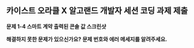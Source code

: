 ## 카이스트 오라클 X 알고랜드 개발자 세션 코딩 과제 제출

**문제 1-4 스마트 계약 출력된 콘솔 값 스크린샷**

<!-- algokit project deploy localnet을 실행하고 나온 콘솔 출력값을 스크린샷 찍어 올려주세요. -->

**해결하지 못한 문제가 있으신가요? 문제 번호와 에러 메세지를 알려주세요.**

<!-- 문제 번호와 에러 메세지 스크린샷을 올려주세요.-->


